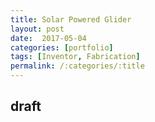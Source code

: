 ```yaml
---
title: Solar Powered Glider
layout: post
date:  2017-05-04
categories: [portfolio]
tags: [Inventor, Fabrication]
permalink: /:categories/:title
---
```

## draft